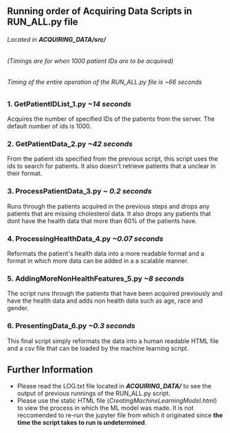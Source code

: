 ## Running order of Acquiring Data Scripts in RUN_ALL.py file
###### _Located in **ACQUIRING_DATA/src/**_

###### _(Timings are for when 1000 patient IDs are to be acquired)_

###### _Timing of the entire operation of the RUN_ALL.py file is ~66 seconds_
 
### **1.** GetPatientIDList_1.py   _~14 seconds_
Acquires the number of specified IDs of the patients from the server. The default
number of ids is 1000.  

### **2.** GetPatientData_2.py _~42 seconds_ 
From the patient ids specified from the previous script, this script uses the ids to 
search for patients. It also doesn't retrieve patients that a unclear in their format.

### **3.** ProcessPatientData_3.py  _~ 0.2 seconds_ 
Runs through the patients acquired in the previous steps and drops any patients 
that are missing cholesterol data. It also drops any patients that dont have the 
health data that more than 60% of the patients have.

### **4.** ProcessingHealthData_4.py _~0.07 seconds_ 
Reformats the patient's health data into a more readable format and a format in
which more data can be added in a a scalable manner.

### **5.** AddingMoreNonHealthFeatures_5.py _~8 seconds_
The script runs through the patients that have been acquired previously and have 
the health data and adds non health data such as age, race and gender. 

### **6.** PresentingData_6.py _~0.3 seconds_
This final script simply reformats the data into a human readable HTML file and 
a csv file that can be loaded by the machine learning script.

## Further Information
* Please read the LOG.txt file located in _**ACQUIRING_DATA/**_ to see the output of previous
runnings of the RUN_ALL.py script. 
* Please use the static HTML file (_CreatingMachineLearningModel.html_) to view the process 
in which the ML model was made. It is not reccomended to re-run the jupyter file from 
which it originated since **the time the script takes to run is undetermined**.